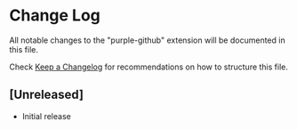 # Change Log

All notable changes to the "purple-github" extension will be documented in this file.

Check [Keep a Changelog](http://keepachangelog.com/) for recommendations on how to structure this file.

## [Unreleased]

- Initial release
